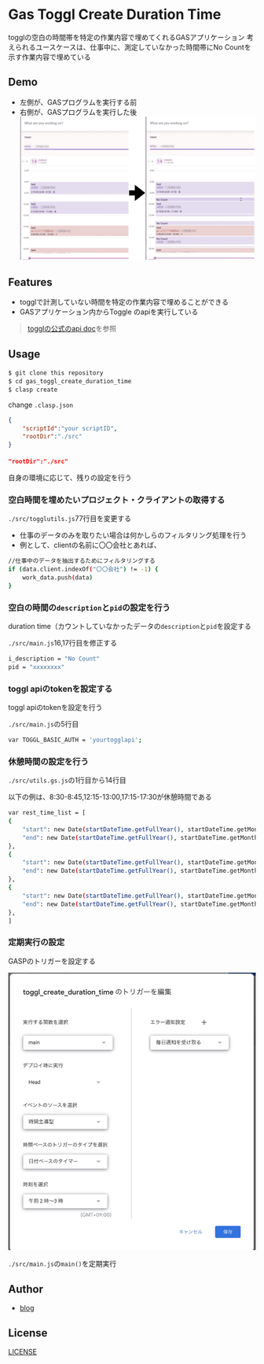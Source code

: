 # Gas Toggl Create Duration Time

togglの空白の時間帯を特定の作業内容で埋めてくれるGASアプリケーション
考えられるユースケースは、仕事中に、測定していなかった時間帯にNo Countを示す作業内容で埋めている
## Demo

- 左側が、GASプログラムを実行する前
- 右側が、GASプログラムを実行した後
![](img/2021-11-15-09-10-30.png)

## Features

- togglで計測していない時間を特定の作業内容で埋めることができる
- GASアプリケーション内からToggle のapiを実行している

> [togglの公式のapi doc](https://github.com/toggl/toggl_api_docs)を参照

## Usage

```bash
$ git clone this repository
$ cd gas_toggl_create_duration_time
$ clasp create
```
change `.clasp.json`
```json
{
    "scriptId":"your scriptID",
    "rootDir":"./src"
}

"rootDir":"./src"
```

自身の環境に応じて、残りの設定を行う

### 空白時間を埋めたいプロジェクト・クライアントの取得する

`./src/togglutils.js`77行目を変更する

- 仕事のデータのみを取りたい場合は何かしらのフィルタリング処理を行う
- 例として、clientの名前に〇〇会社とあれば、

```bash
//仕事中のデータを抽出するためにフィルタリングする
if (data.client.indexOf("〇〇会社") != -1) {
    work_data.push(data)
}
```

### 空白の時間の`description`と`pid`の設定を行う

duration time（カウントしていなかったデータの`description`と`pid`を設定する

`./src/main.js`16,17行目を修正する

```bash
i_description = "No Count"
pid = "xxxxxxxx"

```

### toggl apiのtokenを設定する

toggl apiのtokenを設定を行う

`./src/main.js`の5行目

```bash
var TOGGL_BASIC_AUTH = 'yourtogglapi';
```


### 休憩時間の設定を行う

`./src/utils.gs.js`の1行目から14行目

以下の例は、8:30-8:45,12:15-13:00,17:15-17:30が休憩時間である

```bash
var rest_time_list = [
{
    "start": new Date(startDateTime.getFullYear(), startDateTime.getMonth(), startDateTime.getDate(), 8, 30, 0),
    "end": new Date(startDateTime.getFullYear(), startDateTime.getMonth(), startDateTime.getDate(), 8, 45, 0)
},
{
    "start": new Date(startDateTime.getFullYear(), startDateTime.getMonth(), startDateTime.getDate(), 12, 15, 0),
    "end": new Date(startDateTime.getFullYear(), startDateTime.getMonth(), startDateTime.getDate(), 13, 0, 0)
},
{
    "start": new Date(startDateTime.getFullYear(), startDateTime.getMonth(), startDateTime.getDate(), 17, 15, 0),
    "end": new Date(startDateTime.getFullYear(), startDateTime.getMonth(), startDateTime.getDate(), 17, 30, 0)
},
]
```

### 定期実行の設定

GASPのトリガーを設定する

![](img/2021-11-15-09-19-35.png)

`./src/main.js`の`main()`を定期実行

## Author
- [blog](https://akirano-blog.com)

## License

[LICENSE](./LICENSE.md)

